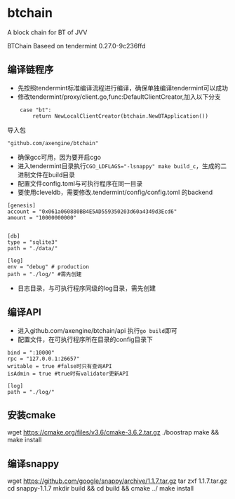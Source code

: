 # btchain
A block chain for BT of JVV

BTChain Baseed on tendermint 0.27.0-9c236ffd

## 编译链程序
- 先按照tendermint标准编译流程进行编译，确保单独编译tendermint可以成功
- 修改tendermint/proxy/client.go,func:DefaultClientCreator,加入以下分支
```
	case "bt":
		return NewLocalClientCreator(btchain.NewBTApplication())
```
导入包
```
"github.com/axengine/btchain"
```
- 确保gcc可用，因为要开启cgo
- 进入tendermint目录执行`CGO_LDFLAGS="-lsnappy" make build_c`，生成的二进制文件在build目录
- 配置文件config.toml与可执行程序在同一目录
- 要使用cleveldb，需要修改.tendermint/config/config.toml 的backend
```
[genesis]
account = "0x061a060880BB4E5AD559350203d60a4349d3Ecd6"
amount = "10000000000"


[db]
type = "sqlite3"
path = "./data/"

[log]
env = "debug" # production
path = "./log/" #需先创建
```
- 日志目录，与可执行程序同级的log目录，需先创建

## 编译API
- 进入github.com/axengine/btchain/api 执行`go build`即可
- 配置文件，在可执行程序所在目录的config目录下
```
bind = ":10000"
rpc = "127.0.0.1:26657"
writable = true #false时只有查询API
isAdmin = true #true时有validator更新API

[log]
path = "./log/"
```

## 安装cmake
wget https://cmake.org/files/v3.6/cmake-3.6.2.tar.gz
./boostrap
make && make install

## 编译snappy
wget https://github.com/google/snappy/archive/1.1.7.tar.gz
tar zxf 1.1.7.tar.gz
cd snappy-1.1.7
mkdir build && cd build && cmake ../
make install